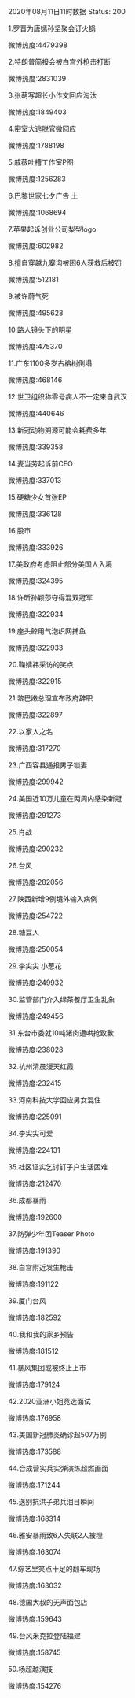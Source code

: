 2020年08月11日11时数据
Status: 200

1.罗晋为唐嫣孙坚聚会订火锅

微博热度:4479398

2.特朗普简报会被白宫外枪击打断

微博热度:2831039

3.张萌写超长小作文回应淘汰

微博热度:1849403

4.密室大逃脱官微回应

微博热度:1788198

5.戚薇吐槽工作室P图

微博热度:1256283

6.巴黎世家七夕广告 土

微博热度:1068694

7.苹果起诉创业公司梨型logo

微博热度:602982

8.擅自穿越九寨沟被困6人获救后被罚

微博热度:512181

9.被许蔚气死

微博热度:495628

10.路人镜头下的明星

微博热度:475370

11.广东1100多岁古榕树倒塌

微博热度:468146

12.世卫组织称零号病人不一定来自武汉

微博热度:440646

13.新冠动物溯源可能会耗费多年

微博热度:339358

14.麦当劳起诉前CEO

微博热度:337013

15.硬糖少女首张EP

微博热度:336128

16.股市

微博热度:333926

17.美政府考虑阻止部分美国人入境

微博热度:324395

18.许昕孙颖莎夺得混双冠军

微博热度:322934

19.座头鲸用气泡织网捕鱼

微博热度:322933

20.鞠婧祎采访的笑点

微博热度:322915

21.黎巴嫩总理宣布政府辞职

微博热度:322897

22.以家人之名

微博热度:317270

23.广西容县通报男子锁妻

微博热度:299942

24.美国近10万儿童在两周内感染新冠

微博热度:291273

25.肖战

微博热度:290232

26.台风

微博热度:282056

27.陕西新增9例境外输入病例

微博热度:254722

28.糖豆人

微博热度:250054

29.李尖尖 小葱花

微博热度:249932

30.监管部门介入绿茶餐厅卫生乱象

微博热度:249456

31.东台市委就10吨猪肉遭哄抢致歉

微博热度:238028

32.杭州清晨漫天红霞

微博热度:232415

33.河南科技大学回应男女混住

微博热度:225091

34.李尖尖可爱

微博热度:224131

35.社区证实乞讨钉子户生活困难

微博热度:212470

36.成都暴雨

微博热度:192600

37.防弹少年团Teaser Photo

微博热度:191390

38.白宫附近发生枪击

微博热度:191122

39.厦门台风

微博热度:182592

40.我和我的家乡预告

微博热度:181512

41.暴风集团或被终止上市

微博热度:179124

42.2020亚洲小姐竞选面试

微博热度:176958

43.美国新冠肺炎确诊超507万例

微博热度:173588

44.合成营实兵实弹演练超燃画面

微博热度:171244

45.送别抗洪子弟兵泪目瞬间

微博热度:168314

46.雅安暴雨致6人失联2人被埋

微博热度:163074

47.综艺里笑点十足的翻车现场

微博热度:163032

48.德国大叔的无声面包店

微博热度:159643

49.台风米克拉登陆福建

微博热度:158745

50.杨超越演技

微博热度:154276

